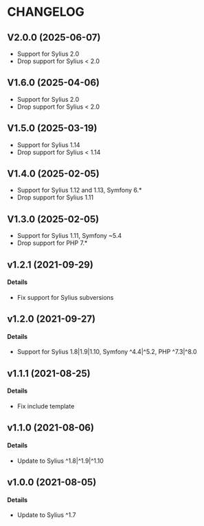 # CHANGELOG

## V2.0.0 (2025-06-07)

- Support for Sylius 2.0
- Drop support for Sylius < 2.0

## V1.6.0 (2025-04-06)

- Support for Sylius 2.0
- Drop support for Sylius < 2.0

## V1.5.0 (2025-03-19)

- Support for Sylius 1.14
- Drop support for Sylius < 1.14

## V1.4.0 (2025-02-05)

- Support for Sylius 1.12 and 1.13, Symfony 6.*
- Drop support for Sylius 1.11

## V1.3.0 (2025-02-05)

- Support for Sylius 1.11, Symfony ~5.4
- Drop support for PHP 7.*

## v1.2.1 (2021-09-29)

#### Details

- Fix support for Sylius subversions

## v1.2.0 (2021-09-27)

#### Details

- Support for Sylius 1.8|1.9|1.10, Symfony ^4.4|^5.2, PHP ^7.3|^8.0

## v1.1.1 (2021-08-25)

#### Details

- Fix include template

## v1.1.0 (2021-08-06)

#### Details

- Update to Sylius ^1.8|^1.9|^1.10

## v1.0.0 (2021-08-05)

#### Details

- Update to Sylius ^1.7
